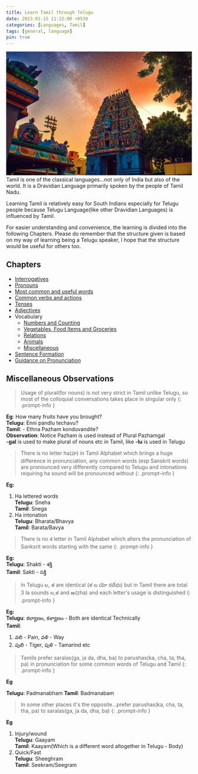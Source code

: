 ```yaml
---
title: Learn Tamil through Telugu
date: 2023-01-15 11:22:00 +0530
categories: [Languages, Tamil]
tags: [general, language]
pin: true
---
```


![Tamil Nadu Temple Cover photo](/assets/img/learn-tamil-cover.jpg)
Tamil is one of the classical languages...not only of India but also of the world. It is a Dravidian Language primarily spoken by the people of Tamil Nadu.

Learning Tamil is relatively easy for South Indians especially for Telugu people because Telugu Language(like other Dravidian Languages) is influenced by Tamil.

For easier understanding and convenience, the learning is divided into the following Chapters.
Please do remember that the structure given is based on my way of learning being a Telugu speaker, I hope that the structure would be useful
for others too.

## Chapters

- [Interrogatives](/posts/learn-tamil-interrogatives/)
- [Pronouns](/posts/learn-tamil-pronouns/)
- [Most common and useful words](/posts/learn-tamil-common-words/)
- [Common verbs and actions](/posts/learn-tamil-common-verbs/)
- [Tenses](/posts/learn-tamil-tenses/)
- [Adjectives](/posts/learn-tamil-common-adjectives/)
- Vocabulary
  - [Numbers and Counting](/posts/learn-tamil-numbers/)
  - [Vegetables, Food Items and Groceries](/posts/learn-tamil-vocabulary-foods/)
  - [Relations](/posts/learn-tamil-vocabulary-relations/)
  - [Animals](/posts/learn-tamil-vocabulary-animals/)
  - [Miscellaneous](/posts/learn-tamil-vocabulary-miscellaneous/)
- [Sentence Formation](/posts/learn-tamil-sentence-formation/)
- [Guidance on Pronunciation](/posts/learn-tamil-pronunciation/)

## Miscellaneous Observations

> Usage of plural(for nouns) is not very strict in Tamil unlike Telugu, so most of the colloquial conversations takes place in singular only
{: .prompt-info }

**Eg**: How many fruits have you brought?  
**Telugu**: Enni pandlu techavu?  
**Tamil**: - Ethna Pazham konduvandite?  
**Observation**: Notice Pazham is used instead of Plural Pazhamgal  
**-gal** is used to make plural of nouns etc in Tamil, like **-lu** is used in Telugu

> There is no letter ha(హ) in Tamil Alphabet which brings a huge difference in pronunciation, any common words (esp Sanskrit words) are pronounced very differently compared to Telugu and intonations requiring ha sound will be pronounced without
{: .prompt-info }

**Eg:**

1. Ha lettered words  
   **Telugu**: Sneha  
   **Tamil**: Snega
2. Ha intonation  
   **Telugu**: Bharata/Bhavya  
   **Tamil**: Barata/Bavya

> There is no శ letter in Tamil Alphabet which alters the pronunciation of Sanksrit words starting with the same
{: .prompt-info }

**Eg:**  
**Telugu**: Shakti - శక్తి  
**Tamil**: Sakti - సక్తి

> In Telugu ల, ళ are identical (ళ ల యో రబేధః) but in Tamil there are total 3 la sounds ల,ళ and ఱ(zha) and each letter's usage is distinguished
{: .prompt-info }

**Eg:**  
**Telugu**: కల్యాణం, కళ్యాణం - Both are identical Technically  
**Tamil**:

1. వలి - Pain, వళి - Way
2. పులి - Tiger, పుళి - Tamarind etc

> Tamils prefer saralas(ga, ja da, dha, ba) to parushas(ka, cha, ta, tha, pa) in pronunciation for some common words of Telugu and Tamil
{: .prompt-info }

**Eg**

**Telugu**: Padmanabham
**Tamil**: Badmanabam

> In some other places it's the opposite...prefer parushas(ka, cha, ta, tha, pa) to saralas(ga, ja da, dha, ba)
{: .prompt-info }

**Eg**

1. Injury/wound  
   **Telugu**: Gaayam  
   **Tamil**: Kaayam(Which is a different word altogether in Telugu - Body)
2. Quick/Fast  
   **Telugu**: Sheeghram  
   **Tamil**: Seekram/Seegram
